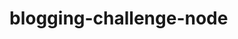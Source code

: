 # blogging-challenge-node
<!-- TODO: add stack and dependencies -->
<!-- TODO: add jest, mocha, and linter -->
<!-- TODO: add env vars doc -->
<!-- TODO: add routes -->
<!-- TODO: add mongoose -->
